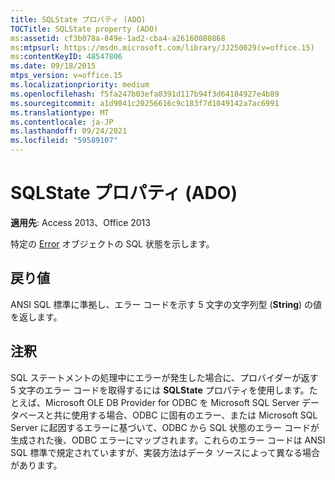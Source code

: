 ```yaml
---
title: SQLState プロパティ (ADO)
TOCTitle: SQLState property (ADO)
ms:assetid: cf3b078a-849e-1ad2-cba4-a26160080868
ms:mtpsurl: https://msdn.microsoft.com/library/JJ250029(v=office.15)
ms:contentKeyID: 48547806
ms.date: 09/18/2015
mtps_version: v=office.15
ms.localizationpriority: medium
ms.openlocfilehash: f5fa247b03efa0391d117b94f3d64184927e4b89
ms.sourcegitcommit: a1d9041c20256616c9c183f7d1049142a7ac6991
ms.translationtype: MT
ms.contentlocale: ja-JP
ms.lasthandoff: 09/24/2021
ms.locfileid: "59589107"
---
```

# <a name="sqlstate-property-ado"></a>SQLState プロパティ (ADO)


**適用先**: Access 2013、Office 2013

特定の [Error](error-object-ado.md) オブジェクトの SQL 状態を示します。

## <a name="return-value"></a>戻り値

ANSI SQL 標準に準拠し、エラー コードを示す 5 文字の文字列型 (**String**) の値を返します。

## <a name="remarks"></a>注釈

SQL ステートメントの処理中にエラーが発生した場合に、プロバイダーが返す 5 文字のエラー コードを取得するには **SQLState** プロパティを使用します。たとえば、Microsoft OLE DB Provider for ODBC を Microsoft SQL Server データベースと共に使用する場合、ODBC に固有のエラー、または Microsoft SQL Server に起因するエラーに基づいて、ODBC から SQL 状態のエラー コードが生成された後、ODBC エラーにマップされます。これらのエラー コードは ANSI SQL 標準で規定されていますが、実装方法はデータ ソースによって異なる場合があります。

